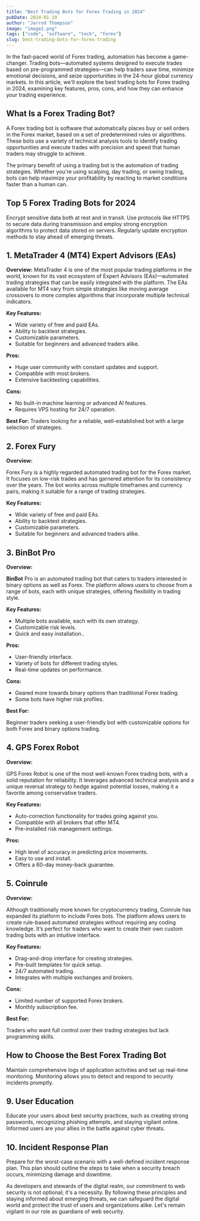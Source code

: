 ```yaml
---
title: "Best Trading Bots for Forex Trading in 2024"
pubDate: 2024-01-19
author: "Jarrod Thompson"
image: "image2.png"
tags: ["code", "software", "tech", "forex"]
slug: best-trading-bots-for-forex-trading
---
```


In the fast-paced world of Forex trading, automation has become a game-changer. Trading bots—automated systems designed to execute trades based on pre-programmed strategies—can help traders save time, minimize emotional decisions, and seize opportunities in the 24-hour global currency markets. In this article, we'll explore the best trading bots for Forex trading in 2024, examining key features, pros, cons, and how they can enhance your trading experience.

## **What Is a Forex Trading Bot?**

A Forex trading bot is software that automatically places buy or sell orders in the Forex market, based on a set of predetermined rules or algorithms. These bots use a variety of technical analysis tools to identify trading opportunities and execute trades with precision and speed that human traders may struggle to achieve.

The primary benefit of using a trading bot is the automation of trading strategies. Whether you're using scalping, day trading, or swing trading, bots can help maximize your profitability by reacting to market conditions faster than a human can.

## **Top 5 Forex Trading Bots for 2024**

Encrypt sensitive data both at rest and in transit. Use protocols like HTTPS to secure data during transmission and employ strong encryption algorithms to protect data stored on servers. Regularly update encryption methods to stay ahead of emerging threats.

## **1. MetaTrader 4 (MT4) Expert Advisors (EAs)**

<b>Overview:</b>
MetaTrader 4 is one of the most popular trading platforms in the world, known for its vast ecosystem of Expert Advisors (EAs)—automated trading strategies that can be easily integrated with the platform. The EAs available for MT4 vary from simple strategies like moving average crossovers to more complex algorithms that incorporate multiple technical indicators.

<b>Key Features:</b>

<ul>
<li>Wide variety of free and paid EAs.</li>
<li>Ability to backtest strategies.</li>
<li>Customizable parameters.</li>
<li>Suitable for beginners and advanced traders alike.</li>
</ul>

<b>Pros:</b>

<ul>
<li>Huge user community with constant updates and support.</li>
<li>Compatible with most brokers.</li>
<li>Extensive backtesting capabilities.</li>
</ul>

<b>Cons:</b>

<ul>
<li>No built-in machine learning or advanced AI features.</li>
<li>Requires VPS hosting for 24/7 operation.</li>
</ul>

<b>Best For:</b>
Traders looking for a reliable, well-established bot with a large selection of strategies.

## **2. Forex Fury**
<b>Overview:</b>

Forex Fury is a highly regarded automated trading bot for the Forex market. It focuses on low-risk trades and has garnered attention for its consistency over the years. The bot works across multiple timeframes and currency pairs, making it suitable for a range of trading strategies.

<b>Key Features:</b>

<ul>
<li>Wide variety of free and paid EAs.</li>
<li>Ability to backtest strategies.</li>
<li>Customizable parameters.</li>
<li>Suitable for beginners and advanced traders alike.</li>
</ul>

## **3. BinBot Pro**

<b>Overview:</b>

<b>BinBot</b> Pro is an automated trading bot that caters to traders interested in binary options as well as Forex. The platform allows users to choose from a range of bots, each with unique strategies, offering flexibility in trading style.

<b>Key Features:</b>

<ul>
<li>Multiple bots available, each with its own strategy.</li>
<li>Customizable risk levels.</li>
<li>Quick and easy installation..</li>
</ul>

<b>Pros:</b>
<ul>
<li>User-friendly interface.</li>
<li>Variety of bots for different trading styles.</li>
<li>Real-time updates on performance.</li>
</ul>

<b>Cons:</b>

<ul>
<li>Geared more towards binary options than traditional Forex trading.</li>
<li>Some bots have higher risk profiles.</li>
</ul>


<b>Best For:</b>

Beginner traders seeking a user-friendly bot with customizable options for both Forex and binary options trading.

## **4. GPS Forex Robot**
<b>Overview:</b>

GPS Forex Robot is one of the most well-known Forex trading bots, with a solid reputation for reliability. It leverages advanced technical analysis and a unique reversal strategy to hedge against potential losses, making it a favorite among conservative traders.


<b>Key Features:</b>

<ul>
<li>Auto-correction functionality for trades going against you.</li>
<li>Compatible with all brokers that offer MT4.</li>
<li>Pre-installed risk management settings.</li>
</ul>

<b>Pros:</b>
<ul>
<li>High level of accuracy in predicting price movements.</li>
<li>Easy to use and install.</li>
<li>Offers a 60-day money-back guarantee.</li>
</ul>

## **5. Coinrule**

<b>Overview:</b>

Although traditionally more known for cryptocurrency trading, Coinrule has expanded its platform to include Forex bots. The platform allows users to create rule-based automated strategies without requiring any coding knowledge. It’s perfect for traders who want to create their own custom trading bots with an intuitive interface.

<b>Key Features:</b>

<ul>
<li>Drag-and-drop interface for creating strategies.</li>
<li>Pre-built templates for quick setup.</li>
<li>24/7 automated trading.</li>
<li>Integrates with multiple exchanges and brokers.</li>
</ul>

<b>Cons:</b>

<ul>
<li>Limited number of supported Forex brokers.</li>
<li>Monthly subscription fee.</li>
</ul>

<b>Best For:</b>

Traders who want full control over their trading strategies but lack programming skills.
## **How to Choose the Best Forex Trading Bot**

Maintain comprehensive logs of application activities and set up real-time monitoring. Monitoring allows you to detect and respond to security incidents promptly.

## **9. User Education**

Educate your users about best security practices, such as creating strong passwords, recognizing phishing attempts, and staying vigilant online. Informed users are your allies in the battle against cyber threats.

## **10. Incident Response Plan**

Prepare for the worst-case scenario with a well-defined incident response plan. This plan should outline the steps to take when a security breach occurs, minimizing damage and downtime.

As developers and stewards of the digital realm, our commitment to web security is not optional; it's a necessity. By following these principles and staying informed about emerging threats, we can safeguard the digital world and protect the trust of users and organizations alike. Let's remain vigilant in our role as guardians of web security.
